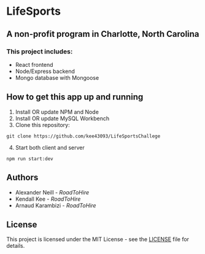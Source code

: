 # LifeSports
## A non-profit program in Charlotte, North Carolina

### This project includes:
* React frontend
* Node/Express backend
* Mongo database with Mongoose

## How to get this app up and running
1. Install OR update NPM and Node
2. Install OR update MySQL Workbench
3. Clone this repository:

`git clone https://github.com/kee43093/LifeSportsChallege`

4. Start both client and server

`npm run start:dev`

## Authors
* Alexander Neill - *RoadToHire*
* Kendall Kee - *RoadToHire*
* Arnaud Karambizi - *RoadToHire*

## License
This project is licensed under the MIT License - see the [LICENSE](./LICENSE) file for details.
